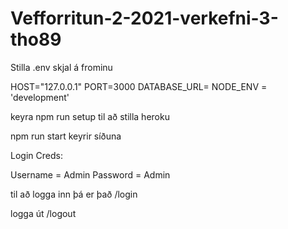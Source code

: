 # Vefforritun-2-2021-verkefni-3-tho89
 
Stilla .env skjal á frominu

HOST="127.0.0.1"
PORT=3000
DATABASE_URL=
NODE_ENV = 'development'

keyra npm run setup til að stilla heroku

npm run start keyrir síðuna

Login Creds: 

Username = Admin
Password = Admin

til að logga inn þá er það /login

logga út /logout
